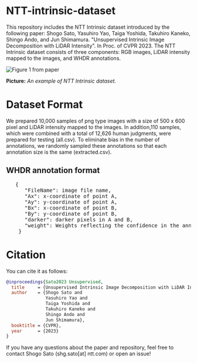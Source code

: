 # NTT-intrinsic-dataset

This repository includes the NTT Intrinsic dataset introduced by the following paper: Shogo Sato, Yasuhiro Yao, Taiga Yoshida, Takuhiro Kaneko, Shingo Ando, and Jun Shimamura. "Unsupervised Intrinsic Image Decomposition with LiDAR Intensity". In Proc. of CVPR 2023.
The NTT Intrinsic dataset consists of three components: RGB images, LiDAR intensity mapped to the images, and WHDR annotations.

![Figure 1 from paper](./image.jpg)

**Picture:**  *An example of NTT Intrinsic dataset.*

# Dataset Format
We prepared 10,000 samples of png type images with a size of 500 x 600 pixel and LiDAR intensity mapped to the images. In addition,110 samples, which were combined with a total of 12,626 human judgments, were prepared for testing (all.csv). To eliminate bias in the number of annotations, we randomly sampled these annotations so that each annotation size is the same (extracted.csv).

## WHDR annotation format
<pre>
   {
      "FileName": image file name,
      "Ax": x-coordinate of point A,
      "Ay": y-coordinate of point A,
      "Bx": x-coordinate of point B,
      "By": y-coordinate of point B,
      "darker": darker pixels in A and B,
      "weight": Weights reflecting the confidence in the annotation,
    }
</pre>

# Citation
You can cite it as follows:
```bibtex
@inproceedings{Sato2023 Unsupervised,
  title     = {Unsupervised Intrinsic Image Decomposition with LiDAR Intensity},
  author    = {Shogo Sato and 
               Yasuhiro Yao and
               Taiga Yoshida and
               Takuhiro Kaneko and
               Shingo Ando and
               Jun Shimamura},
  booktitle = {CVPR},
  year      = {2023}
}
```

If you have any questions about the paper and repository, feel free to contact Shogo Sato (shg.sato[at] ntt.com) or open an issue!

